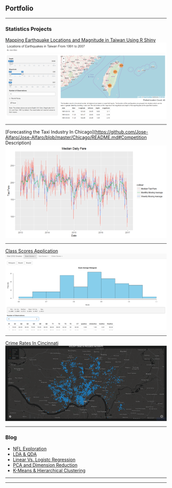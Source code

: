 ## Portfolio

---

### Statistics Projects 

[Mapping Earthquake Locations and Magnitude in Taiwan Using R Shiny](https://josealfaro.shinyapps.io/Taiwan_Earthquake_Project/)
<img src="images/Earthquake.PNG?raw=true"/>

---
[Forecasting the Taxi Industry In Chicago](https://github.com/Jose-Alfaro/Jose-Alfaro/blob/master/Chicago/README.md#Competition Description)
<img src="images/Moving Average.PNG?raw=true"/>

---
[Class Scores Application](https://josealfaro.shinyapps.io/Class_Shiny_App/)
<img src="images/ClassScores.PNG?raw=true"/>

---
[Crime Rates In Cincinnati](/pdf/Police_Report.pdf)
<img src="images/ViolentCrimes.PNG?raw=true"/>

---

### Blog

- [NFL Exploration](http://example.com/)
- [LDA & QDA](http://example.com/)
- [Linear Vs. Logistc Regression](http://example.com/)
- [PCA and Dimension Reduction](http://example.com/)
- [K-Means & Hierarchical Clustering](http://example.com/)

---




---
